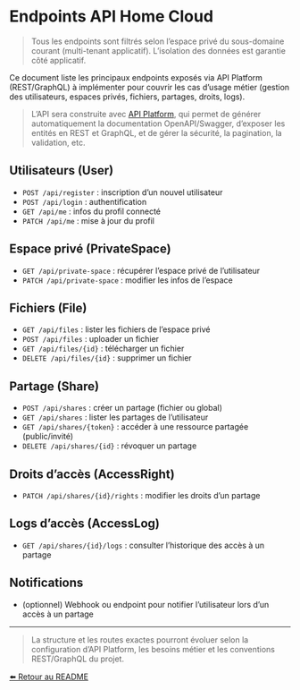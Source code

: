 # Endpoints API Home Cloud

> Tous les endpoints sont filtrés selon l’espace privé du sous-domaine courant (multi-tenant applicatif). L’isolation des données est garantie côté applicatif.

Ce document liste les principaux endpoints exposés via API Platform (REST/GraphQL) à implémenter pour couvrir les cas d’usage métier (gestion des utilisateurs, espaces privés, fichiers, partages, droits, logs).

> L’API sera construite avec [API Platform](https://api-platform.com/), qui permet de générer automatiquement la documentation OpenAPI/Swagger, d’exposer les entités en REST et GraphQL, et de gérer la sécurité, la pagination, la validation, etc.

## Utilisateurs (User)

- `POST /api/register` : inscription d’un nouvel utilisateur
- `POST /api/login` : authentification
- `GET /api/me` : infos du profil connecté
- `PATCH /api/me` : mise à jour du profil

## Espace privé (PrivateSpace)

- `GET /api/private-space` : récupérer l’espace privé de l’utilisateur
- `PATCH /api/private-space` : modifier les infos de l’espace

## Fichiers (File)

- `GET /api/files` : lister les fichiers de l’espace privé
- `POST /api/files` : uploader un fichier
- `GET /api/files/{id}` : télécharger un fichier
- `DELETE /api/files/{id}` : supprimer un fichier

## Partage (Share)

- `POST /api/shares` : créer un partage (fichier ou global)
- `GET /api/shares` : lister les partages de l’utilisateur
- `GET /api/shares/{token}` : accéder à une ressource partagée (public/invité)
- `DELETE /api/shares/{id}` : révoquer un partage

## Droits d’accès (AccessRight)

- `PATCH /api/shares/{id}/rights` : modifier les droits d’un partage

## Logs d’accès (AccessLog)

- `GET /api/shares/{id}/logs` : consulter l’historique des accès à un partage

## Notifications

- (optionnel) Webhook ou endpoint pour notifier l’utilisateur lors d’un accès à un partage

---

> La structure et les routes exactes pourront évoluer selon la configuration d’API Platform, les besoins métier et les conventions REST/GraphQL du projet.

[⬅️ Retour au README](README.md)
